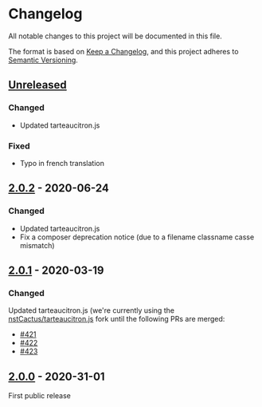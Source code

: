 # Changelog
All notable changes to this project will be documented in this file.

The format is based on [Keep a Changelog](https://keepachangelog.com/en/1.0.0/),
and this project adheres to [Semantic Versioning](https://semver.org/spec/v2.0.0.html).

## [Unreleased]
### Changed
- Updated tarteaucitron.js
### Fixed
- Typo in french translation


## [2.0.2] - 2020-06-24
### Changed
- Updated tarteaucitron.js
- Fix a composer deprecation notice (due to a filename classname casse mismatch)


## [2.0.1] - 2020-03-19
### Changed
Updated tarteaucitron.js (we're currently using the
[nstCactus/tarteaucitron.js] fork until the following PRs are merged:
  - [#421](https://github.com/AmauriC/tarteaucitron.js/pull/421)
  - [#422](https://github.com/AmauriC/tarteaucitron.js/pull/422)
  - [#423](https://github.com/AmauriC/tarteaucitron.js/pull/423)


## [2.0.0] - 2020-31-01
First public release

[Unreleased]: https://github.com/la-haute-societe/craft-tarteaucitron/compare/2.0.2...HEAD
[2.0.2]: https://github.com/la-haute-societe/craft-tarteaucitron/compare/2.0.1...2.0.2
[2.0.1]: https://github.com/la-haute-societe/craft-tarteaucitron/compare/2.0.0...2.0.1
[2.0.0]: https://github.com/la-haute-societe/craft-tarteaucitron/releases/tag/2.0.0
[nstCactus/tarteaucitron.js]: https://github.com/nstCactus/tarteaucitron.js

